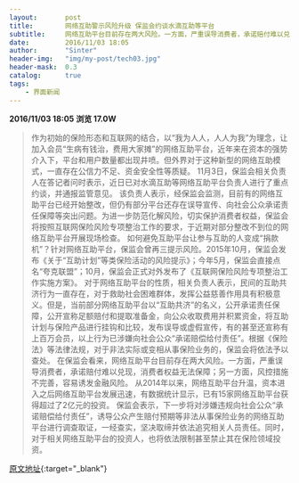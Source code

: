 ```yaml
---
layout:       post
title:        网络互助警示风险升级 保监会约谈水滴互助等平台
subtitle:     网络互助平台目前存在两大风险。一方面，严重误导消费者，承诺赔付难以兑现，消费者权益无法保障；另一方面，风控措施不完善，容易诱发金融风险。
date:         2016/11/03 18:05
author:       "Sinter"
header-img:   "img/my-post/tech03.jpg"
header-mask:  0.3
catalog:      true
tags:
    - 界面新闻
---
```


**2016/11/03 18:05**  **浏览 17.0W**

> 作为初始的保险形态和互联网的结合，以“我为人人，人人为我”为理念，让加入会员“生病有钱治，费用大家摊”的网络互助平台，近年来在资本的强势介入下，平台和用户数量都出现井喷。但外界对于这种新型的网络互助模式，一直存在公信力不足、资金安全性等质疑。
11月3日，保监会相关负责人在答记者问时表示，近日已对水滴互助等网络互助平台负责人进行了重点约谈，并通报监管意见。
该负责人表示，经保监会监测，目前有的网络互助平台已经开始整改，但仍有部分平台还存在误导宣传、向社会公众承诺责任保障等突出问题。为进一步防范化解风险，切实保护消费者权益，保监会将按照互联网保险风险专项整治工作的要求，于近期对部分整改不到位的网络互助平台开展现场检查。
如何避免互助平台让参与互助的人变成“捐款机”？针对网络互助平台，保监会曾再三提示风险。2015年10月，保监会发布《关于“互助计划”等类保险活动的风险提示》；今年5月，保监会直接点名“夸克联盟”；10月，保监会正式对外发布了《互联网保险风险专项整治工作实施方案》。
对于网络互助平台的性质，相关负责人表示，民间的互助共济行为一直存在，对于救助社会困难群体，发挥公益慈善作用具有积极意义。但是，当前部分网络互助平台以“互助共济”的名义，公开承诺责任保障，公开宣称足额赔付和提取准备金，向公众收取费用并积累资金，将互助计划与保险产品进行挂钩和比较，发布误导或虚假宣传，有的甚至还宣称有上百万会员，以上行为已涉嫌向社会公众“承诺赔偿给付责任”。根据《保险法》等法律法规，对于非法实际或变相从事保险业务的，保监会将依法予以查处。
在保监会看来，网络互助平台目前存在两大风险。一方面，严重误导消费者，承诺赔付难以兑现，消费者权益无法保障；另一方面，风控措施不完善，容易诱发金融风险。
从2014年以来，网络互助平台升温，资本进入之后网络互助平台发展迅速，有数据统计显示，已有15家网络互助平台获得超过了2亿元的投资。
保监会表示，下一步将对涉嫌违规向社会公众“承诺赔偿给付责任”，诱导公众产生赔付预期等非法从事保险业务的网络互助平台进行调查取证，一经查实，坚决取缔并依法追究相关人员责任。同时，对于相关网络互助平台的投资人，也将依法限制甚至禁止其在保险领域投资。


[原文地址](http://www.jiemian.com/article/938692.html){:target="_blank"}


